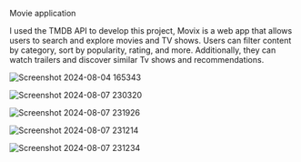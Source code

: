 Movie application

I used the TMDB API to develop this project, Movix is a web app that allows users to search and explore movies and TV shows. Users can filter content by category, sort by popularity, rating, and more. Additionally, they can watch trailers and discover similar Tv shows and recommendations.

![Screenshot 2024-08-04 165343](https://github.com/user-attachments/assets/8e23ebfd-3449-4e29-9728-d691f14be175)

![Screenshot 2024-08-07 230320](https://github.com/user-attachments/assets/df666ec4-eebb-411f-8a41-caeb9e15fa73)

![Screenshot 2024-08-07 231926](https://github.com/user-attachments/assets/61650a8e-ca35-4a51-aa87-5a551d2ab2a8)

![Screenshot 2024-08-07 231214](https://github.com/user-attachments/assets/e3be22d9-f609-474a-8cdb-b6e41a49e803)

![Screenshot 2024-08-07 231234](https://github.com/user-attachments/assets/ea2a7b3b-5a54-443d-9029-bdfeebd9986c)

